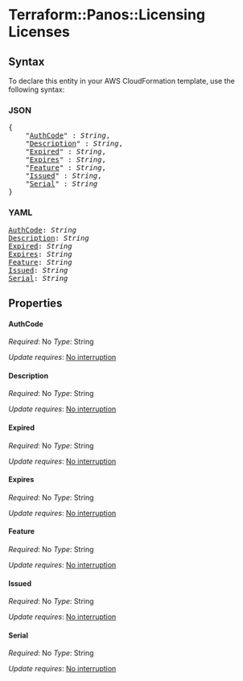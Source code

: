 # Terraform::Panos::Licensing Licenses

## Syntax

To declare this entity in your AWS CloudFormation template, use the following syntax:

### JSON

<pre>
{
    "<a href="#authcode" title="AuthCode">AuthCode</a>" : <i>String</i>,
    "<a href="#description" title="Description">Description</a>" : <i>String</i>,
    "<a href="#expired" title="Expired">Expired</a>" : <i>String</i>,
    "<a href="#expires" title="Expires">Expires</a>" : <i>String</i>,
    "<a href="#feature" title="Feature">Feature</a>" : <i>String</i>,
    "<a href="#issued" title="Issued">Issued</a>" : <i>String</i>,
    "<a href="#serial" title="Serial">Serial</a>" : <i>String</i>
}
</pre>

### YAML

<pre>
<a href="#authcode" title="AuthCode">AuthCode</a>: <i>String</i>
<a href="#description" title="Description">Description</a>: <i>String</i>
<a href="#expired" title="Expired">Expired</a>: <i>String</i>
<a href="#expires" title="Expires">Expires</a>: <i>String</i>
<a href="#feature" title="Feature">Feature</a>: <i>String</i>
<a href="#issued" title="Issued">Issued</a>: <i>String</i>
<a href="#serial" title="Serial">Serial</a>: <i>String</i>
</pre>

## Properties

#### AuthCode

_Required_: No
_Type_: String

_Update requires_: [No interruption](https://docs.aws.amazon.com/AWSCloudFormation/latest/UserGuide/using-cfn-updating-stacks-update-behaviors.html#update-no-interrupt)

#### Description

_Required_: No
_Type_: String

_Update requires_: [No interruption](https://docs.aws.amazon.com/AWSCloudFormation/latest/UserGuide/using-cfn-updating-stacks-update-behaviors.html#update-no-interrupt)

#### Expired

_Required_: No
_Type_: String

_Update requires_: [No interruption](https://docs.aws.amazon.com/AWSCloudFormation/latest/UserGuide/using-cfn-updating-stacks-update-behaviors.html#update-no-interrupt)

#### Expires

_Required_: No
_Type_: String

_Update requires_: [No interruption](https://docs.aws.amazon.com/AWSCloudFormation/latest/UserGuide/using-cfn-updating-stacks-update-behaviors.html#update-no-interrupt)

#### Feature

_Required_: No
_Type_: String

_Update requires_: [No interruption](https://docs.aws.amazon.com/AWSCloudFormation/latest/UserGuide/using-cfn-updating-stacks-update-behaviors.html#update-no-interrupt)

#### Issued

_Required_: No
_Type_: String

_Update requires_: [No interruption](https://docs.aws.amazon.com/AWSCloudFormation/latest/UserGuide/using-cfn-updating-stacks-update-behaviors.html#update-no-interrupt)

#### Serial

_Required_: No
_Type_: String

_Update requires_: [No interruption](https://docs.aws.amazon.com/AWSCloudFormation/latest/UserGuide/using-cfn-updating-stacks-update-behaviors.html#update-no-interrupt)

